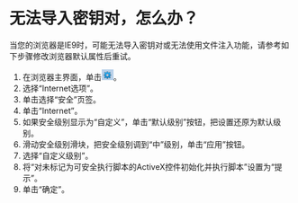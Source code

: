 # 无法导入密钥对，怎么办？<a name="ZH-CN_TOPIC_0019883415"></a>

当您的浏览器是IE9时，可能无法导入密钥对或无法使用文件注入功能，请参考如下步骤修改浏览器默认属性后重试。

1.  在浏览器主界面，单击![](figures/icon-set.png)。
2.  选择“Internet选项”。
3.  单击选择“安全”页签。
4.  单击“Internet”。
5.  如果安全级别显示为“自定义”，单击“默认级别”按钮，把设置还原为默认级别。
6.  滑动安全级别滑块，把安全级别调到“中”级别，单击“应用”按钮。
7.  选择“自定义级别”。
8.  将“对未标记为可安全执行脚本的ActiveX控件初始化并执行脚本”设置为“提示”。
9.  单击“确定”。

